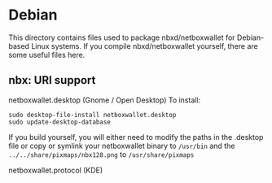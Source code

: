 
Debian
====================
This directory contains files used to package nbxd/netboxwallet
for Debian-based Linux systems. If you compile nbxd/netboxwallet yourself, there are some useful files here.

## nbx: URI support ##


netboxwallet.desktop  (Gnome / Open Desktop)
To install:

	sudo desktop-file-install netboxwallet.desktop
	sudo update-desktop-database

If you build yourself, you will either need to modify the paths in
the .desktop file or copy or symlink your netboxwallet binary to `/usr/bin`
and the `../../share/pixmaps/nbx128.png` to `/usr/share/pixmaps`

netboxwallet.protocol (KDE)

